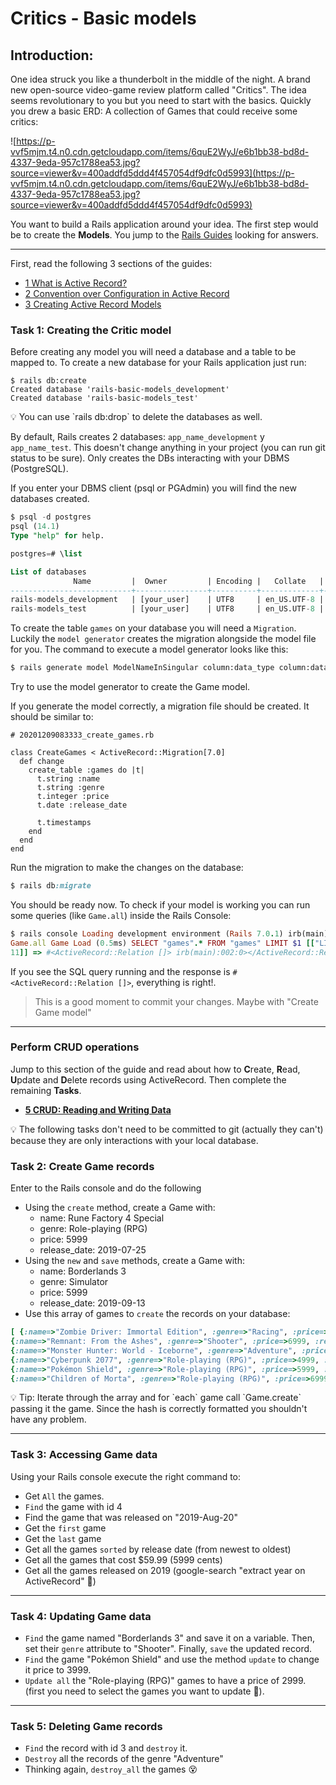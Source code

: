# Critics - Basic models

## **Introduction:**

One idea struck you like a thunderbolt in the middle of the night. A brand new
open-source video-game review platform called "Critics". The idea seems
revolutionary to you but you need to start with the basics. Quickly you drew a
basic ERD: A collection of Games that could receive some critics:

![https://p-vvf5mjm.t4.n0.cdn.getcloudapp.com/items/6quE2WyJ/e6b1bb38-bd8d-4337-9eda-957c1788ea53.jpg?source=viewer&v=400addfd5ddd4f457054df9dfc0d5993](https://p-vvf5mjm.t4.n0.cdn.getcloudapp.com/items/6quE2WyJ/e6b1bb38-bd8d-4337-9eda-957c1788ea53.jpg?source=viewer&v=400addfd5ddd4f457054df9dfc0d5993)

You want to build a Rails application around your idea. The first step would be
to create the **Models**. You jump to the
[Rails Guides](https://guides.rubyonrails.org/index.html) looking for answers.

---

First, read the following 3 sections of the guides:

- [1 What is Active Record?](https://guides.rubyonrails.org/active_record_basics.html#what-is-active-record-questionmark)
- [2 Convention over Configuration in Active Record](https://guides.rubyonrails.org/active_record_basics.html#convention-over-configuration-in-active-record)
- [3 Creating Active Record Models](https://guides.rubyonrails.org/active_record_basics.html#creating-active-record-models)

### Task 1: Creating the Critic model

Before creating any model you will need a database and a table to be mapped to.
To create a new database for your Rails application just run:

```bash:
$ rails db:create
Created database 'rails-basic-models_development'
Created database 'rails-basic-models_test'
```

<aside>
💡 You can use `rails db:drop` to delete the databases as well.
</aside>

By default, Rails creates 2 databases: `app_name_development` y `app_name_test`.
This doesn't change anything in your project (you can run git status to be
sure). Only creates the DBs interacting with your DBMS (PostgreSQL).

If you enter your DBMS client (psql or PGAdmin) you will find the new databases created.

```sql
$ psql -d postgres
psql (14.1)
Type "help" for help.

postgres=# \list

List of databases
              Name         |  Owner         | Encoding |   Collate   |    Ctype    |   Access privileges
---------------------------+----------------+----------+-------------+-------------+-----------------------
rails-models_development   | [your_user]    | UTF8     | en_US.UTF-8 | en_US.UTF-8 |
rails-models_test          | [your_user]    | UTF8     | en_US.UTF-8 | en_US.UTF-8 |
```

To create the table `games` on your database you will need a `Migration`.
Luckily the `model generator` creates the migration alongside the model file for
you. The command to execute a model generator looks like this:

```bash
$ rails generate model ModelNameInSingular column:data_type column:data_type ...
```

Try to use the model generator to create the Game model.

If you generate the model correctly, a migration file should be created. It
should be similar to:

```ruby:
# 20201209083333_create_games.rb

class CreateGames < ActiveRecord::Migration[7.0]
  def change
    create_table :games do |t|
      t.string :name
      t.string :genre
      t.integer :price
      t.date :release_date

      t.timestamps
    end
  end
end
```

Run the migration to make the changes on the database:

```ruby
$ rails db:migrate
```

You should be ready now. To check if your model is working you can run some
queries (like `Game.all`) inside the Rails Console:

```ruby
$ rails console Loading development environment (Rails 7.0.1) irb(main):001:0>
Game.all Game Load (0.5ms) SELECT "games".* FROM "games" LIMIT $1 [["LIMIT",
11]] => #<ActiveRecord::Relation []> irb(main):002:0></ActiveRecord::Relation>
```

If you see the SQL query running and the response is
`#<ActiveRecord::Relation []>`, everything is right!.

> This is a good moment to commit your changes. Maybe with "Create Game model"

---

### Perform CRUD operations

Jump to this section of the guide and read about how to **C**reate, **R**ead,
**U**pdate and **D**elete records using ActiveRecord. Then complete the
remaining **Tasks**.

- [**5 CRUD: Reading and Writing Data**](https://guides.rubyonrails.org/active_record_basics.html#crud-reading-and-writing-data)

<aside> 💡 The following tasks don't need to be committed to git (actually they
can't) because they are only interactions with your local database. </aside>

### Task 2: Create Game records

Enter to the Rails console and do the following

- Using the `create` method, create a Game with:
  - name: Rune Factory 4 Special
  - genre: Role-playing (RPG)
  - price: 5999
  - release_date: 2019-07-25
- Using the `new` and `save` methods, create a Game with:
  - name: Borderlands 3
  - genre: Simulator
  - price: 5999
  - release_date: 2019-09-13
- Use this array of games to `create` the records on your database:

```ruby
[ {:name=>"Zombie Driver: Immortal Edition", :genre=>"Racing", :price=>5999, :release_date=>"2019-Jul-25"},
{:name=>"Remnant: From the Ashes", :genre=>"Shooter", :price=>6999, :release_date=>"2019-Aug-20"},
{:name=>"Monster Hunter: World - Iceborne", :genre=>"Adventure", :price=>6999, :release_date=>"2019-Sep-06"},
{:name=>"Cyberpunk 2077", :genre=>"Role-playing (RPG)", :price=>4999, :release_date=>"2020-Sep-17"},
{:name=>"Pokémon Shield", :genre=>"Role-playing (RPG)", :price=>5999, :release_date=>"2019-Nov-15"},
{:name=>"Children of Morta", :genre=>"Role-playing (RPG)", :price=>6999, :release_date=>"2019-Sep-03"} ]
```

<aside> 💡 Tip: Iterate through the array and for `each` game call `Game.create`
passing it the game. Since the hash is correctly formatted you shouldn't have
any problem. </aside>

---

### **Task 3: Accessing Game data**

Using your Rails console execute the right command to:

- Get `All` the games.
- `Find` the game with id 4
- Find the game that was released on "2019-Aug-20"
- Get the `first` game
- Get the `last` game
- Get all the games `sorted` by release date (from newest to oldest)
- Get all the games that cost \$59.99 (5999 cents)
- Get all the games released on 2019 (google-search "extract year on
  ActiveRecord" 👀)

---

### **Task 4: Updating Game data**

- `Find` the game named "Borderlands 3" and save it on a variable. Then, set
  their `genre` attribute to "Shooter". Finally, `save` the updated record.
- `Find` the game "Pokémon Shield" and use the method `update` to change it
  price to 3999.
- `Update all` the "Role-playing (RPG)" games to have a price of 2999. (first
  you need to select the games you want to update 👀).

---

### **Task 5: Deleting Game records**

- `Find` the record with id 3 and `destroy` it.
- `Destroy` all the records of the genre "Adventure"
- Thinking again, `destroy_all` the games 😵
